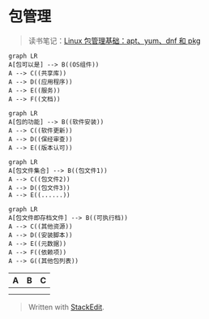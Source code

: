 # 包管理
>读书笔记：[Linux 包管理基础：apt、yum、dnf 和 pkg](https://linux.cn/article-8782-1.html)
```mermaid
graph LR
A[包可以是] --> B((OS组件))
A --> C((共享库))
A --> D((应用程序))
A --> E((服务))
A --> F((文档))
```
```mermaid
graph LR
A[包的功能] --> B((软件安装))
A --> C((软件更新))
A --> D((保经审查))
A --> E((版本认可))
```
```mermaid
graph LR
A[包文件集合] --> B((包文件1))
A --> C((包文件2))
A --> D((包文件3))
A --> E((......))
```
```mermaid
graph LR
A[包文件即存档文件] --> B((可执行档))
A --> C((其他资源))
A --> D((安装脚本))
A --> E((元数据))
A --> F((依赖项))
A --> G((其他包列表))
```
|A|B|C|
|--|--|--|
||||
||||
> Written with [StackEdit](https://stackedit.io/).
<!--stackedit_data:
eyJoaXN0b3J5IjpbLTEyMTQzOTQxNDcsLTE3OTQ5MjU5MjEsOT
czMTAxNzk0LDE5ODA5ODcwMTYsNzMwOTk4MTE2XX0=
-->